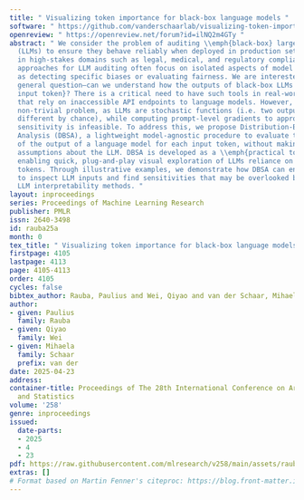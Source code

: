 ```yaml
---
title: " Visualizing token importance for black-box language models "
software: " https://github.com/vanderschaarlab/visualizing-token-importance "
openreview: " https://openreview.net/forum?id=ilNQ2m4GTy "
abstract: " We consider the problem of auditing \\emph{black-box} large language models
  (LLMs) to ensure they behave reliably when deployed in production settings, particularly
  in high-stakes domains such as legal, medical, and regulatory compliance. Existing
  approaches for LLM auditing often focus on isolated aspects of model behavior, such
  as detecting specific biases or evaluating fairness. We are interested in a more
  general question—can we understand how the outputs of black-box LLMs depend on \\emph{each
  input token}? There is a critical need to have such tools in real-world applications
  that rely on inaccessible API endpoints to language models. However, this is a highly
  non-trivial problem, as LLMs are stochastic functions (i.e. two outputs will be
  different by chance), while computing prompt-level gradients to approximate input
  sensitivity is infeasible. To address this, we propose Distribution-Based Sensitivity
  Analysis (DBSA), a lightweight model-agnostic procedure to evaluate the sensitivity
  of the output of a language model for each input token, without making any distributional
  assumptions about the LLM. DBSA is developed as a \\emph{practical tool} for practitioners,
  enabling quick, plug-and-play visual exploration of LLMs reliance on specific input
  tokens. Through illustrative examples, we demonstrate how DBSA can enable users
  to inspect LLM inputs and find sensitivities that may be overlooked by existing
  LLM interpretability methods. "
layout: inproceedings
series: Proceedings of Machine Learning Research
publisher: PMLR
issn: 2640-3498
id: rauba25a
month: 0
tex_title: " Visualizing token importance for black-box language models "
firstpage: 4105
lastpage: 4113
page: 4105-4113
order: 4105
cycles: false
bibtex_author: Rauba, Paulius and Wei, Qiyao and van der Schaar, Mihaela
author:
- given: Paulius
  family: Rauba
- given: Qiyao
  family: Wei
- given: Mihaela
  family: Schaar
  prefix: van der
date: 2025-04-23
address:
container-title: Proceedings of The 28th International Conference on Artificial Intelligence
  and Statistics
volume: '258'
genre: inproceedings
issued:
  date-parts:
  - 2025
  - 4
  - 23
pdf: https://raw.githubusercontent.com/mlresearch/v258/main/assets/rauba25a/rauba25a.pdf
extras: []
# Format based on Martin Fenner's citeproc: https://blog.front-matter.io/posts/citeproc-yaml-for-bibliographies/
---
```

